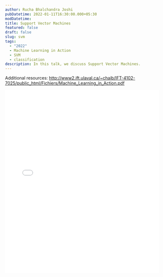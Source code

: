 ```yaml
---
author: Rucha Bhalchandra Joshi
pubDatetime: 2022-01-11T16:30:00.000+05:30
modDatetime:
title: Support Vector Machines
featured: false
draft: false
slug: svm
tags:
  - "2022"
  - Machine Learning in Action
  - SVM
  - classification
description: In this talk, we discuss Support Vector Machines.
---
```


Additional resources:
http://www2.ift.ulaval.ca/~chaib/IFT-4102-7025/public_html/Fichiers/Machine_Learning_in_Action.pdf

<embed src="/assets/slides/2022-01-11--Rucha--svm.pdf" type="application/pdf" width="100%" height="600px">

